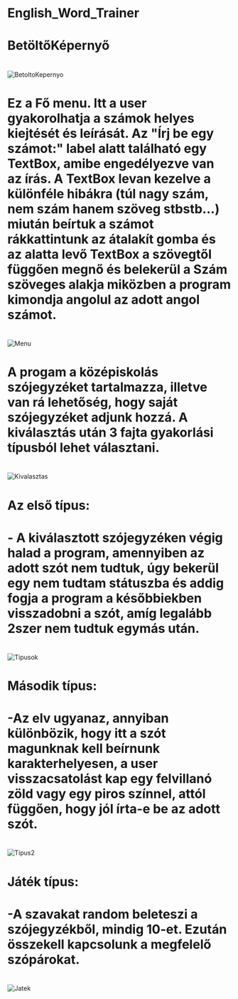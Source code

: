 # English_Word_Trainer

# BetöltőKépernyő
#
#
![BetoltoKepernyo](https://user-images.githubusercontent.com/66031693/94906258-6f162c00-049e-11eb-97ce-8ca1f0681334.png)

# Ez a Fő menu. Itt a user gyakorolhatja a számok helyes kiejtését és leírását. Az "Írj be egy számot:" label alatt található egy TextBox, amibe engedélyezve van az írás. A TextBox levan kezelve a különféle hibákra (túl nagy szám, nem szám hanem szöveg stbstb...) miután beírtuk a számot rákkattintunk az átalakít gomba és az alatta levő TextBox a szövegtől függően megnő és belekerül a Szám szöveges alakja miközben a program kimondja angolul az adott angol számot.
#
#
![Menu](https://user-images.githubusercontent.com/66031693/94906316-8d7c2780-049e-11eb-8508-a846ec04f735.png)

# A progam a középiskolás szójegyzéket tartalmazza, illetve van rá lehetőség, hogy saját szójegyzéket adjunk hozzá. A kiválasztás után 3 fajta gyakorlási típusból lehet választani.
#
#
![Kivalasztas](https://user-images.githubusercontent.com/66031693/94906334-98cf5300-049e-11eb-8156-29ec49476e1e.png)

# Az első típus:
#             - A kiválasztott szójegyzéken végig halad a program, amennyiben az adott szót nem tudtuk, úgy bekerül egy nem tudtam státuszba és addig fogja a program a későbbiekben visszadobni a szót, amíg legalább 2szer nem tudtuk egymás után.
#
#
![Tipusok](https://user-images.githubusercontent.com/66031693/94906356-a1278e00-049e-11eb-9ebf-dd33de21e954.png)

# Második típus:
#              -Az elv ugyanaz, annyiban különbözik, hogy itt a szót magunknak kell beírnunk karakterhelyesen, a user visszacsatolást kap egy felvillanó zöld vagy egy piros színnel, attól függően, hogy jól írta-e be az adott szót.
#
#
![Tipus2](https://user-images.githubusercontent.com/66031693/94906395-ae447d00-049e-11eb-8967-834bf4e92524.png)



# Játék típus:
#            -A szavakat random beleteszi a szójegyzékből, mindig 10-et. Ezután összekell kapcsolunk a megfelelő szópárokat.
#
#
![Jatek](https://user-images.githubusercontent.com/66031693/94906407-b6042180-049e-11eb-9ba7-4922b82564bc.png)
